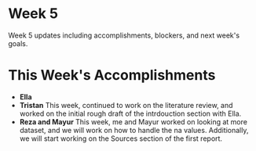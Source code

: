 # Week 5

Week 5 updates including accomplishments, blockers, and next week's goals.

# This Week's Accomplishments

   - **Ella** 
   - **Tristan** This week, continued to work on the literature review, and worked on the initial rough draft of the intrdouction section with Ella.
   - **Reza and Mayur** This week, me and Mayur worked on looking at more dataset, and we will work on how to handle the na values. Additionally, we will start working on the Sources section of the first report.


